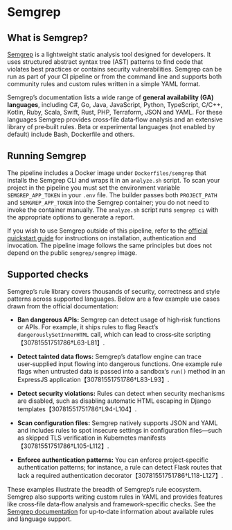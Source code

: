 # Semgrep

## What is Semgrep?

[Semgrep](https://semgrep.dev/) is a lightweight static analysis tool
designed for developers.  It uses structured abstract syntax tree
(AST) patterns to find code that violates best practices or contains
security vulnerabilities.  Semgrep can be run as part of your CI
pipeline or from the command line and supports both community rules
and custom rules written in a simple YAML format.

Semgrep’s documentation lists a wide range of **general availability
(GA) languages**, including C#, Go, Java, JavaScript, Python,
TypeScript, C/C++, Kotlin, Ruby, Scala, Swift, Rust, PHP, Terraform,
JSON and YAML.  For these languages Semgrep
provides cross‑file data‑flow analysis and an extensive library of
pre‑built rules.  Beta or experimental languages (not enabled by
default) include Bash, Dockerfile and others.

## Running Semgrep

The pipeline includes a Docker image under `Dockerfiles/semgrep` that
installs the Semgrep CLI and wraps it in an `analyze.sh` script.  To
scan your project in the pipeline you must set the environment
variable `SEMGREP_APP_TOKEN` in your `.env` file.  The builder passes
both `PROJECT_PATH` and `SEMGREP_APP_TOKEN` into the Semgrep container;
you do not need to invoke the container manually.  The `analyze.sh`
script runs `semgrep ci` with the appropriate options to generate a
report.

If you wish to use Semgrep outside of this pipeline, refer to the
[official quickstart guide](https://semgrep.dev/docs/quickstart/) for
instructions on installation, authentication and invocation.  The
pipeline image follows the same principles but does not depend on the
public `semgrep/semgrep` image.

## Supported checks

Semgrep’s rule library covers thousands of security, correctness and
style patterns across supported languages.  Below are a few example
use cases drawn from the official documentation:

* **Ban dangerous APIs:** Semgrep can detect usage of high‑risk
  functions or APIs.  For example, it ships rules to flag React’s
  `dangerouslySetInnerHTML` call, which can lead to cross‑site
  scripting【30781551751786†L63-L81】.

* **Detect tainted data flows:** Semgrep’s dataflow engine can trace
  user‑supplied input flowing into dangerous functions.  One example
  rule flags when untrusted data is passed into a sandbox’s `run()`
  method in an ExpressJS application【30781551751786†L83-L93】.

* **Detect security violations:** Rules can detect when security
  mechanisms are disabled, such as disabling automatic HTML escaping
  in Django templates【30781551751786†L94-L104】.

* **Scan configuration files:** Semgrep natively supports JSON and
  YAML and includes rules to spot insecure settings in configuration
  files—such as skipped TLS verification in Kubernetes manifests【30781551751786†L105-L112】.

* **Enforce authentication patterns:** You can enforce project‑specific
  authentication patterns; for instance, a rule can detect Flask
  routes that lack a required authentication decorator【30781551751786†L118-L127】.

These examples illustrate the breadth of Semgrep’s rule ecosystem.
Semgrep also supports writing custom rules in YAML and provides
features like cross‑file data‑flow analysis and framework‑specific
checks.  See the
[Semgrep documentation](https://semgrep.dev/docs/) for up‑to‑date
information about available rules and language support.
